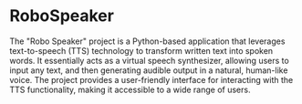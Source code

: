 # RoboSpeaker
The "Robo Speaker" project is a Python-based application that leverages text-to-speech (TTS) technology to transform written text into spoken words. 
 It essentially acts as a virtual speech synthesizer, allowing users to input any text, and then generating audible output in a natural, human-like voice. The project provides a user-friendly interface for interacting with the TTS functionality, making it accessible to a wide range of users.
